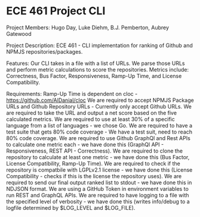 # ECE 461 Project CLI

Project Members:
Hugo Day, Luke Diehm, B.J. Pemberton, Aubrey Gatewood

Project Description:
ECE 461 - CLI implementation for ranking of Github and NPMJS repositories/packages.

Features:
Our CLI takes in a file with a list of URLs.
We parse those URLs and perform metric calculations to score the repositories.
Metrics include: Correctness, Bus Factor, Responsiveness, Ramp-Up Time, and License Compatibility.

Requirements:
Ramp-Up Time is dependent on cloc - https://github.com/AlDanial/cloc
We are required to accept NPMJS Package URLs and Github Repository URLs - Currently only accept Github URLs.
We are required to take the URL and output a net score based on the five calculated metrics.
We are required to use at least 30% of a specific language from a list of languages - we chose Go.
We are required to have a test suite that gets 80% code coverage - We have a test suit, need to reach 80% code coverage.
We are required to use Github GraphQl and Rest APIs to calculate one metric each - we have done this (GraphQl API - Responsiveness, REST API - Correctness).
We are required to clone the repository to calculate at least one metric - we have done this (Bus Factor, License Compatibility, Ramp-Up Time).
We are required to check if the repository is compatbile with LGPLv2.1 license - we have done this (License Compatibility - checks if this is the license the repository uses).
We are required to send our final output ranked list to stdout - we have done this in NDJSON format.
We are using a GitHub Token in environment variables to run REST and GraphQL APIs.
We are required to have logging to a file with the specified level of verbosity - we have done this (writes info/debug to a logfile determined by $LOG_LEVEL and $LOG_FILE).

